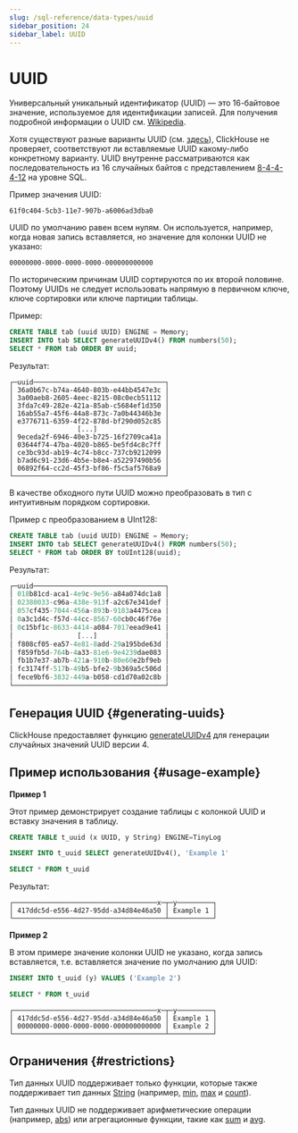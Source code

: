 ```yaml
---
slug: /sql-reference/data-types/uuid
sidebar_position: 24
sidebar_label: UUID
---
```



# UUID

Универсальный уникальный идентификатор (UUID) — это 16-байтовое значение, используемое для идентификации записей. Для получения подробной информации о UUID см. [Wikipedia](https://en.wikipedia.org/wiki/Universally_unique_identifier).

Хотя существуют разные варианты UUID (см. [здесь](https://datatracker.ietf.org/doc/html/draft-ietf-uuidrev-rfc4122bis)), ClickHouse не проверяет, соответствуют ли вставляемые UUID какому-либо конкретному варианту. UUID внутренне рассматриваются как последовательность из 16 случайных байтов с представлением [8-4-4-4-12](https://en.wikipedia.org/wiki/Universally_unique_identifier#Textual_representation) на уровне SQL.

Пример значения UUID:

``` text
61f0c404-5cb3-11e7-907b-a6006ad3dba0
```

UUID по умолчанию равен всем нулям. Он используется, например, когда новая запись вставляется, но значение для колонки UUID не указано:

``` text
00000000-0000-0000-0000-000000000000
```

По историческим причинам UUID сортируются по их второй половине. Поэтому UUIDs не следует использовать напрямую в первичном ключе, ключе сортировки или ключе партиции таблицы.

Пример:

``` sql
CREATE TABLE tab (uuid UUID) ENGINE = Memory;
INSERT INTO tab SELECT generateUUIDv4() FROM numbers(50);
SELECT * FROM tab ORDER BY uuid;
```

Результат:

``` text
┌─uuid─────────────────────────────────┐
│ 36a0b67c-b74a-4640-803b-e44bb4547e3c │
│ 3a00aeb8-2605-4eec-8215-08c0ecb51112 │
│ 3fda7c49-282e-421a-85ab-c5684ef1d350 │
│ 16ab55a7-45f6-44a8-873c-7a0b44346b3e │
│ e3776711-6359-4f22-878d-bf290d052c85 │
│                [...]                 │
│ 9eceda2f-6946-40e3-b725-16f2709ca41a │
│ 03644f74-47ba-4020-b865-be5fd4c8c7ff │
│ ce3bc93d-ab19-4c74-b8cc-737cb9212099 │
│ b7ad6c91-23d6-4b5e-b8e4-a52297490b56 │
│ 06892f64-cc2d-45f3-bf86-f5c5af5768a9 │
└──────────────────────────────────────┘
```

В качестве обходного пути UUID можно преобразовать в тип с интуитивным порядком сортировки.

Пример с преобразованием в UInt128:

``` sql
CREATE TABLE tab (uuid UUID) ENGINE = Memory;
INSERT INTO tab SELECT generateUUIDv4() FROM numbers(50);
SELECT * FROM tab ORDER BY toUInt128(uuid);
```

Результат:

```sql
┌─uuid─────────────────────────────────┐
│ 018b81cd-aca1-4e9c-9e56-a84a074dc1a8 │
│ 02380033-c96a-438e-913f-a2c67e341def │
│ 057cf435-7044-456a-893b-9183a4475cea │
│ 0a3c1d4c-f57d-44cc-8567-60cb0c46f76e │
│ 0c15bf1c-8633-4414-a084-7017eead9e41 │
│                [...]                 │
│ f808cf05-ea57-4e81-8add-29a195bde63d │
│ f859fb5d-764b-4a33-81e6-9e4239dae083 │
│ fb1b7e37-ab7b-421a-910b-80e60e2bf9eb │
│ fc3174ff-517b-49b5-bfe2-9b369a5c506d │
│ fece9bf6-3832-449a-b058-cd1d70a02c8b │
└──────────────────────────────────────┘
```

## Генерация UUID {#generating-uuids}

ClickHouse предоставляет функцию [generateUUIDv4](../../sql-reference/functions/uuid-functions.md) для генерации случайных значений UUID версии 4.

## Пример использования {#usage-example}

**Пример 1**

Этот пример демонстрирует создание таблицы с колонкой UUID и вставку значения в таблицу.

``` sql
CREATE TABLE t_uuid (x UUID, y String) ENGINE=TinyLog

INSERT INTO t_uuid SELECT generateUUIDv4(), 'Example 1'

SELECT * FROM t_uuid
```

Результат:

``` text
┌────────────────────────────────────x─┬─y─────────┐
│ 417ddc5d-e556-4d27-95dd-a34d84e46a50 │ Example 1 │
└──────────────────────────────────────┴───────────┘
```

**Пример 2**

В этом примере значение колонки UUID не указано, когда запись вставляется, т.е. вставляется значение по умолчанию для UUID:

``` sql
INSERT INTO t_uuid (y) VALUES ('Example 2')

SELECT * FROM t_uuid
```

``` text
┌────────────────────────────────────x─┬─y─────────┐
│ 417ddc5d-e556-4d27-95dd-a34d84e46a50 │ Example 1 │
│ 00000000-0000-0000-0000-000000000000 │ Example 2 │
└──────────────────────────────────────┴───────────┘
```

## Ограничения {#restrictions}

Тип данных UUID поддерживает только функции, которые также поддерживает тип данных [String](../../sql-reference/data-types/string.md) (например, [min](/sql-reference/aggregate-functions/reference/min), [max](/sql-reference/aggregate-functions/reference/max) и [count](/sql-reference/aggregate-functions/reference/count)).

Тип данных UUID не поддерживает арифметические операции (например, [abs](/sql-reference/functions/arithmetic-functions#abs)) или агрегационные функции, такие как [sum](/sql-reference/aggregate-functions/reference/sum) и [avg](/sql-reference/aggregate-functions/reference/avg).

